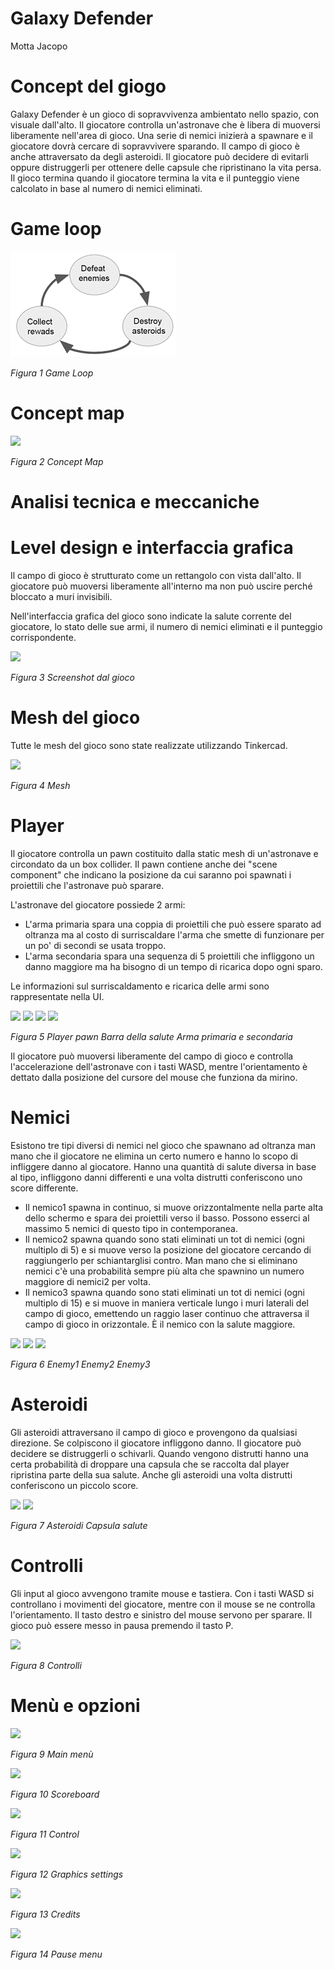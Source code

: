 # Galaxy Defender
Motta Jacopo

# Concept del giogo

Galaxy Defender è un gioco di sopravvivenza ambientato nello spazio, con visuale dall&#39;alto. Il giocatore controlla un&#39;astronave che è libera di muoversi liberamente nell&#39;area di gioco. Una serie di nemici inizierà a spawnare e il giocatore dovrà cercare di sopravvivere sparando. Il campo di gioco è anche attraversato da degli asteroidi. Il giocatore può decidere di evitarli oppure distruggerli per ottenere delle capsule che ripristinano la vita persa. Il gioco termina quando il giocatore termina la vita e il punteggio viene calcolato in base al numero di nemici eliminati.

# Game loop

![](https://github.com/mottajacopo/Galaxy_Defender_UE4/blob/master/Images/Picture1.png)

_Figura 1 Game Loop_

# Concept map

![](RackMultipart20210129-4-146ekxt_html_74112604afd3ed39.png)

_Figura 2 Concept Map_

# Analisi tecnica e meccaniche

# Level design e interfaccia grafica

Il campo di gioco è strutturato come un rettangolo con vista dall&#39;alto. Il giocatore può muoversi liberamente all&#39;interno ma non può uscire perché bloccato a muri invisibili.

Nell&#39;interfaccia grafica del gioco sono indicate la salute corrente del giocatore, lo stato delle sue armi, il numero di nemici eliminati e il punteggio corrispondente.

![](RackMultipart20210129-4-146ekxt_html_344bd3cefeee29b0.png)

_Figura 3 Screenshot dal gioco_

# Mesh del gioco

Tutte le mesh del gioco sono state realizzate utilizzando Tinkercad.

![](RackMultipart20210129-4-146ekxt_html_5803b064af7c65be.png)

_Figura 4 Mesh_

# Player

Il giocatore controlla un pawn costituito dalla static mesh di un&#39;astronave e circondato da un box collider. Il pawn contiene anche dei &quot;scene component&quot; che indicano la posizione da cui saranno poi spawnati i proiettili che l&#39;astronave può sparare.

L&#39;astronave del giocatore possiede 2 armi:

- L&#39;arma primaria spara una coppia di proiettili che può essere sparato ad oltranza ma al costo di surriscaldare l&#39;arma che smette di funzionare per un po&#39; di secondi se usata troppo.
- L&#39;arma secondaria spara una sequenza di 5 proiettili che infliggono un danno maggiore ma ha bisogno di un tempo di ricarica dopo ogni sparo.

Le informazioni sul surriscaldamento e ricarica delle armi sono rappresentate nella UI.

![](RackMultipart20210129-4-146ekxt_html_b7a5608facba76b1.png) ![](RackMultipart20210129-4-146ekxt_html_344bd3cefeee29b0.png) ![](RackMultipart20210129-4-146ekxt_html_e77b05fe9b913cc8.png) ![](RackMultipart20210129-4-146ekxt_html_64d92040f96d6302.png)

_Figura 5 Player pawn Barra della salute Arma primaria e secondaria_

Il giocatore può muoversi liberamente del campo di gioco e controlla l&#39;accelerazione dell&#39;astronave con i tasti WASD, mentre l&#39;orientamento è dettato dalla posizione del cursore del mouse che funziona da mirino.

# Nemici

Esistono tre tipi diversi di nemici nel gioco che spawnano ad oltranza man mano che il giocatore ne elimina un certo numero e hanno lo scopo di infliggere danno al giocatore. Hanno una quantità di salute diversa in base al tipo, infliggono danni differenti e una volta distrutti conferiscono uno score differente.

- Il nemico1 spawna in continuo, si muove orizzontalmente nella parte alta dello schermo e spara dei proiettili verso il basso. Possono esserci al massimo 5 nemici di questo tipo in contemporanea.
- Il nemico2 spawna quando sono stati eliminati un tot di nemici (ogni multiplo di 5) e si muove verso la posizione del giocatore cercando di raggiungerlo per schiantarglisi contro. Man mano che si eliminano nemici c&#39;è una probabilità sempre più alta che spawnino un numero maggiore di nemici2 per volta.
- Il nemico3 spawna quando sono stati eliminati un tot di nemici (ogni multiplo di 15) e si muove in maniera verticale lungo i muri laterali del campo di gioco, emettendo un raggio laser continuo che attraversa il campo di gioco in orizzontale. È il nemico con la salute maggiore.

![](RackMultipart20210129-4-146ekxt_html_9d71461642686e87.png) ![](RackMultipart20210129-4-146ekxt_html_2c4698250fbd871e.png) ![](RackMultipart20210129-4-146ekxt_html_d2114af729c7e7d.png)

_Figura 6 Enemy1 Enemy2 Enemy3_

# Asteroidi

Gli asteroidi attraversano il campo di gioco e provengono da qualsiasi direzione. Se colpiscono il giocatore infliggono danno. Il giocatore può decidere se distruggerli o schivarli. Quando vengono distrutti hanno una certa probabilità di droppare una capsula che se raccolta dal player ripristina parte della sua salute. Anche gli asteroidi una volta distrutti conferiscono un piccolo score.

![](RackMultipart20210129-4-146ekxt_html_47d5779cb071f5c2.png) ![](RackMultipart20210129-4-146ekxt_html_fe7d241802e545f6.png)

_Figura 7 Asteroidi Capsula salute_

# Controlli

Gli input al gioco avvengono tramite mouse e tastiera. Con i tasti WASD si controllano i movimenti del giocatore, mentre con il mouse se ne controlla l&#39;orientamento. Il tasto destro e sinistro del mouse servono per sparare. Il gioco può essere messo in pausa premendo il tasto P.

![](RackMultipart20210129-4-146ekxt_html_985134e1a5632116.png)

_Figura 8 Controlli_

# Menù e opzioni

![](RackMultipart20210129-4-146ekxt_html_d105b6febe7efe36.png)

_Figura 9 Main menù_

![](RackMultipart20210129-4-146ekxt_html_fb6d0197c5016e7e.png)

_Figura 10 Scoreboard_

![](RackMultipart20210129-4-146ekxt_html_6850d1f8419d4ed6.png)

_Figura 11 Control_

![](RackMultipart20210129-4-146ekxt_html_665dd006dae938f4.png)

_Figura 12 Graphics settings_

![](RackMultipart20210129-4-146ekxt_html_a4cd4fe453cf545.png)

_Figura 13 Credits_

![](RackMultipart20210129-4-146ekxt_html_e558a5b53bb9141.png)

_Figura 14 Pause menu_
